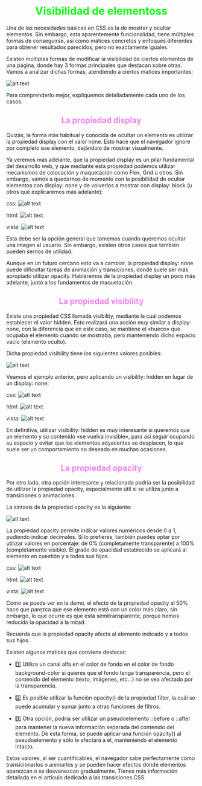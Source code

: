 # <span style="color:lime"><center>Visibilidad de elementoss</center></span>

Una de las necesidades básicas en CSS es la de mostrar y ocultar elementos. Sin embargo, esta aparentemente funcionalidad, tiene múltiples formas de conseguirse, así como matices concretos y enfoques diferentes para obtener resultados parecidos, pero no exactamente iguales.

Existen múltiples formas de modificar la visibilidad de ciertos elementos de una página, donde hay 3 formas principales que destacan sobre otras. Vamos a analizar dichas formas, atendiendo a ciertos matices importantes:

![alt text](./imagenes-visibilidad-de-elementos/image.png)

Para comprenderlo mejor, expliquemos detalladamente cada uno de los casos.

## <span style="color:violet"><center>La propiedad display</center></span>
Quizás, la forma más habitual y conocida de ocultar un elemento es utilizar la propiedad display con el valor none. Esto hace que el navegador ignore por completo ese elemento, dejándolo de mostrar visualmente.

Ya veremos más adelante, que la propiedad display es un pilar fundamental del desarrollo web, y que mediante esta propiedad podemos utilizar mecanismos de colocación y maquetación como Flex, Grid u otros. Sin embargo, vamos a quedarnos de momento con la posibilidad de ocultar elementos con display: none y de volverlos a mostrar con display: block (u otros que explicaremos más adelante):

css:
![alt text](./imagenes-visibilidad-de-elementos/image-1.png)

html:
![alt text](./imagenes-visibilidad-de-elementos/image-2.png)

vista:
![alt text](./imagenes-visibilidad-de-elementos/image-3.png)

Esta debe ser la opción general que tomemos cuando queremos ocultar una imagen al usuario. Sin embargo, existen otros casos que también pueden sernos de utilidad.

Aunque en un futuro cercano esto va a cambiar, la propiedad display: none puede dificultar tareas de animación y transiciones, donde suele ser más apropiado utilizar opacity. Hablaremos de la propiedad display un poco más adelante, junto a los fundamentos de maquetación.

## <span style="color:violet"><center>La propiedad visibility</center></span>
Existe una propiedad CSS llamada visibility, mediante la cuál podemos establecer el valor hidden. Esto realizará una acción muy similar a display: none, con la diferencia que en este caso, se mantiene el «hueco» que ocupaba el elemento cuando se mostraba, pero manteniendo dicho espacio vacío (elemento oculto).

Dicha propiedad visibility tiene los siguientes valores posibles:

![alt text](./imagenes-visibilidad-de-elementos/image-4.png)

Veamos el ejemplo anterior, pero aplicando un visibility: hidden en lugar de un display: none:

css:
![alt text](./imagenes-visibilidad-de-elementos/image-5.png)

html:
![alt text](./imagenes-visibilidad-de-elementos/image-6.png)

vista:
![alt text](im./imagenes-visibilidad-de-elementos/age-7.png)

En definitiva, utilizar visibility: hidden es muy interesante si queremos que un elemento y su contenido «se vuelva invisible», para así seguir ocupando su espacio y evitar que los elementos adyacentes se desplacen, lo que suele ser un comportamiento no deseado en muchas ocasiones.

## <span style="color:violet"><center>La propiedad opacity</center></span>
Por otro lado, otra opción interesante y relacionada podría ser la posibilidad de utilizar la propiedad opacity, especialmente útil si se utiliza junto a transiciones o animaciones.

La sintaxis de la propiedad opacity es la siguiente:

![alt text](./imagenes-visibilidad-de-elementos/image-8.png)

La propiedad opacity permite indicar valores numéricos desde 0 a 1, pudiendo indicar decimales. Si lo prefieres, también puedes optar por utilizar valores en porcentaje: de 0% (completamente transparente) a 100% (completamente visible). El grado de opacidad establecido se aplicará al elemento en cuestión y a todos sus hijos.

css:
![alt text](./imagenes-visibilidad-de-elementos/image-9.png)

html:
![alt text](./imagenes-visibilidad-de-elementos/image-10.png)

vista:
![alt text](./imagenes-visibilidad-de-elementos/image-11.png)

Como se puede ver en la demo, el efecto de la propiedad opacity al 50% hace que parezca que ese elemento está con un color más claro, sin embargo, lo que ocurre es que está semitransparente, porque hemos reducido la opacidad a la mitad.

Recuerda que la propiedad opacity afecta al elemento indicado y a todos sus hijos.

Existen algunos matices que conviene destacar:

   - 1️⃣ Utiliza un canal alfa en el color de fondo en el color de fondo background-color si quieres que el fondo tenga transparencia, pero el contenido del elemento (texto, imágenes, etc...) no se vea afectado por la transparencia.

   - 2️⃣ Es posible utilizar la función opacity() de la propiedad filter, la cuál se puede acumular y sumar junto a otras funciones de filtros.

   - 3️⃣ Otra opción, podría ser utilizar un pseudoelemento ::before o ::after para mantener la nueva información separada del contenido del elemento. De esta forma, se puede aplicar una función opacity() al pseudoelemento y sólo le afectará a él, manteniendo el elemento intacto.

Estos valores, al ser cuantificables, el navegador sabe perfectamente como transicionarlos o animarlos y se pueden hacer efectos donde elementos aparezcan o se desvanezcan gradualmente. Tienes más información detallada en el artículo dedicado a las transiciones CSS.